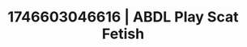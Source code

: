 ---
categories:
- Erotic AI content
- AI lover POV
- AI-generated
- Eco-erotica
- NSFW role reversal
- ASMR
- Mid-century kink
- Cosplay
image: /assets/images/1746603046616.jpg
layout: post
seo:
  description: Featured content with artistic ABDL Play, Scat Fetish. HD images available.
  keywords: ABDL Play, Scat Fetish
  og_image: /assets/images/1746603046616.jpg
  schema_type: VisualArtwork
tags:
- ABDL Play
- Scat Fetish
- '#1746603046616'
title: 1746603046616 | ABDL Play Scat Fetish
---